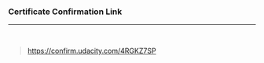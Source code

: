 ### Certificate Confirmation Link
---------------------------------
<br>

> https://confirm.udacity.com/4RGKZ7SP